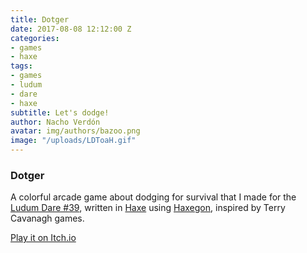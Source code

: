 ```yaml
---
title: Dotger
date: 2017-08-08 12:12:00 Z
categories:
- games
- haxe
tags:
- games
- ludum
- dare
- haxe
subtitle: Let's dodge!
author: Nacho Verdón
avatar: img/authors/bazoo.png
image: "/uploads/LDToaH.gif"
---
```


### Dotger

A colorful arcade game about dodging for survival that I made for the [Ludum Dare #39](https://ldjam.com/events/ludum-dare/39/dotger), written in [Haxe](https://haxe.org/) using [Haxegon](https://github.com/haxegon/haxegon), inspired by Terry Cavanagh games.

[Play it on Itch.io](https://bazoo.itch.io/dotger)